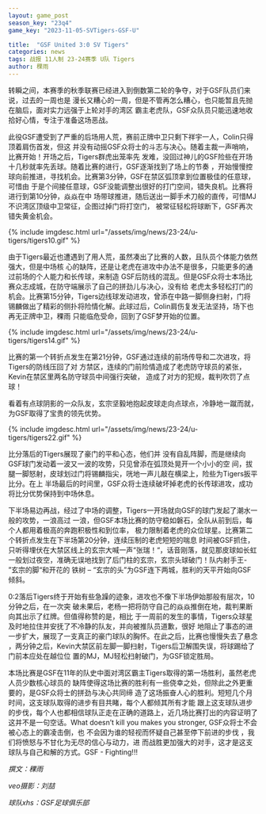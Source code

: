 ```yaml
---
layout: game_post
season_key: "23q4"
game_key: "2023-11-05-SVTigers-GSF-U"

title:  "GSF United 3:0 SV Tigers"
categories: news
tags: 战报 11人制 23-24赛季 U队 Tigers
author: 稞雨
---
```


转瞬之间，本赛季的秋季联赛已经进入到倒数第二轮的争夺，对于GSF队员们来说，过去的一周也是
漫长又糟心的一周，但是不管再怎么糟心，也只能暂且先抛在脑后，面对实力远强于上轮对手的湾区
霸主老虎队，GSF众队员只能迅速地收拾好心情，专注于准备这场恶战。

此役GSF遭受到了严重的后场用人荒，赛前正牌中卫只剩下祥宇一人，Colin只得顶着肩伤首发，但这
并没有动摇GSF众将士的斗志与决心。随着主裁一声哨响，比赛开始！开场之后，Tigers群虎出笼率先
发难，没回过神儿的GSF险些在开场十几秒就率先丢球。随着比赛的进行，GSF逐渐找到了场上的节奏
，开始慢慢控球向前推进，寻找机会。比赛第3分钟，GSF在禁区弧顶拿到位置极佳的任意球，可惜由
于是个间接任意球，GSF没能调整出很好的打门空间，错失良机。比赛将进行到第10分钟，焱焱在中
场带球推进，随后送出一脚手术刀般的直传，可惜MJ不识湾区顶级中卫常征，企图过掉门将打空门，
被常征轻松将球断下，GSF再次错失黄金机会。

{% include imgdesc.html url="/assets/img/news/23-24/u-tigers/tigers10.gif" %}

由于Tigers最近也遭遇到了用人荒，虽然凑出了比赛的人数，且队员个体能力依然强大，但是中场核
心的缺阵，还是让老虎在进攻中办法不是很多，只能更多的通过前场的个人能力和长传球，来制造
GSF后防线的混乱。但是GSF众将士本场比赛众志成城，在防守端展示了自己的拼劲儿与决心，没有给
老虎太多轻松打门的机会。比赛第15分钟，Tigers边线球发动进攻，曾添在中路一脚侧身扫射，门将
锡麟做出了精彩的侧扑将险情化解。此球过后，Colin肩伤复发无法坚持，场下也再无正牌中卫，稞雨
只能临危受命，回到了GSF梦开始的位置。

{% include imgdesc.html url="/assets/img/news/23-24/u-tigers/tigers14.gif" %}

比赛的第一个转折点发生在第21分钟，GSF通过连续的前场传导和二次进攻，将Tigers的防线压回了对
方禁区，连续的门前险情造成了老虎防守球员的紧张，Kevin在禁区里两名防守球员中间强行突破，
造成了对方的犯规，裁判吹罚了点球！

看着有点球阴影的一众队友，玄宗坚毅地抱起皮球走向点球点，冷静地一蹴而就，为GSF取得了宝贵的领先优势。

{% include imgdesc.html url="/assets/img/news/23-24/u-tigers/tigers22.gif" %}

比分落后的Tigers展现了豪门的平和心态，他们并
没有自乱阵脚，而是继续向GSF球门发动着一波又一波的攻势，只见曾添在弧顶处晃开一个小小的空
间，拔腿一脚怒射，皮球划过门将锡麟指尖，咣地一声儿敲在横梁上，险些为Tigers扳平比分。在上
半场最后的时间里，GSF众将士连续破坏掉老虎的长传球进攻，成功将比分优势保持到中场休息。


下半场易边再战，经过了中场的调整，Tigers一开场就向GSF的球门发起了潮水一般的攻势，一浪高过
一浪，但GSF本场比赛的防守稳如磐石，全队从前到后，每个人都用着极高的奔跑积极性和到位率，
极力限制着老虎的众位球星。比赛第二个转折点发生在下半场第20分钟，连续压制的老虎短短的喘息
时间被GSF抓住，只听得埋伏在大禁区线上的玄宗大喊一声“张瑞！“，话音刚落，就见那皮球如长虹
一般划过夜空，准确无误地找到了后门柱的玄宗，玄宗头球破门！队内射手王- ”玄宗的脚“和开花的
铁树 – “玄宗的头”为GSF连下两城，胜利的天平开始向GSF倾斜。


0:2落后Tigers终于开始有些急躁的迹象，进攻也不像下半场伊始那般有层次，10分钟之后，在一次突
破未果后，老杨一把将防守自己的焱焱推倒在地，裁判果断向其出示了红牌。但值得称赞的是，相比
于一周前的发生的事情，Tigers众球星及时地拉住并安抚了不冷静的队友，并向被推队员道歉，很好
地阻止了事态的进一步扩大，展现了一支真正的豪门球队的胸怀。在此之后，比赛也慢慢失去了悬念
，两分钟之后，Kevin大禁区前左脚一脚扫射，Tigers后卫解围失误，将球踢给了门前本应处在越位位
置的MJ，MJ轻松扫射破门，为GSF锁定胜局。

本场比赛是GSF在11年的队史中面对湾区霸主Tigers取得的第一场胜利，虽然老虎人员少数核心球员的
缺阵使得这场比赛的胜利有一些侥幸之处，但除此之外更重要的，是GSF众将士的拼劲与决心共同缔
造了这场振奋人心的胜利。短短几个月时间，这支球队取得的进步有目共睹，每个人都倾其所有才能
跟上这支球队进步的步伐，每个人也都相信球队正走在正确的道路上，近几场比赛打出的内容证明了
这并不是一句空话。What doesn’t kill you makes you stronger, GSF众将士不会被心态上的霸凌击倒，也
不会因为谁的轻视而怀疑自己甚至停下前进的步伐 ，我们将愤怒与不甘化为无尽的信心与动力，进
而战胜更加强大的对手，这才是这支球队与自己和解的方式。GSF - Fighting!!!


*撰文：稞雨*

*veo摄影：刘喆*

*球队xhs：GSF足球俱乐部*
